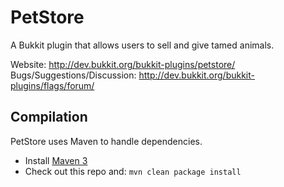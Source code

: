 PetStore
========

A Bukkit plugin that allows users to sell and give tamed animals.

Website: <http://dev.bukkit.org/bukkit-plugins/petstore/>  
Bugs/Suggestions/Discussion: <http://dev.bukkit.org/bukkit-plugins/flags/forum/>  

Compilation
-----------

PetStore uses Maven to handle dependencies.
* Install [Maven 3](http://maven.apache.org/download.html)
* Check out this repo and: `mvn clean package install`
